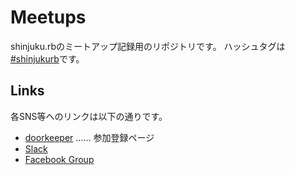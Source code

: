 Meetups
=======

shinjuku.rbのミートアップ記録用のリポジトリです。
ハッシュタグは[#shinjukurb](https://twitter.com/search?q=%23shinjukurb)です。

## Links

各SNS等へのリンクは以下の通りです。

* [doorkeeper](https://shinjukurb.doorkeeper.jp/) …… 参加登録ページ
* [Slack](http://shinjukurb-slackin.herokuapp.com/)
* [Facebook Group](https://www.facebook.com/groups/shinjuku.rb)
